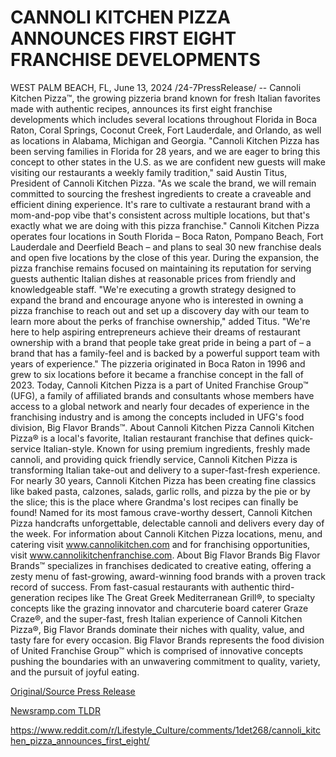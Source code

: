 # CANNOLI KITCHEN PIZZA ANNOUNCES FIRST EIGHT FRANCHISE DEVELOPMENTS

WEST PALM BEACH, FL, June 13, 2024 /24-7PressRelease/ -- Cannoli Kitchen Pizza™, the growing pizzeria brand known for fresh Italian favorites made with authentic recipes, announces its first eight franchise developments which includes several locations throughout Florida in Boca Raton, Coral Springs, Coconut Creek, Fort Lauderdale, and Orlando, as well as locations in Alabama, Michigan and Georgia.   "Cannoli Kitchen Pizza has been serving families in Florida for 28 years, and we are eager to bring this concept to other states in the U.S. as we are confident new guests will make visiting our restaurants a weekly family tradition," said Austin Titus, President of Cannoli Kitchen Pizza. "As we scale the brand, we will remain committed to sourcing the freshest ingredients to create a craveable and efficient dining experience. It's rare to cultivate a restaurant brand with a mom-and-pop vibe that's consistent across multiple locations, but that's exactly what we are doing with this pizza franchise."  Cannoli Kitchen Pizza operates four locations in South Florida – Boca Raton, Pompano Beach, Fort Lauderdale and Deerfield Beach – and plans to seal 30 new franchise deals and open five locations by the close of this year. During the expansion, the pizza franchise remains focused on maintaining its reputation for serving guests authentic Italian dishes at reasonable prices from friendly and knowledgeable staff.  "We're executing a growth strategy designed to expand the brand and encourage anyone who is interested in owning a pizza franchise to reach out and set up a discovery day with our team to learn more about the perks of franchise ownership," added Titus. "We're here to help aspiring entrepreneurs achieve their dreams of restaurant ownership with a brand that people take great pride in being a part of – a brand that has a family-feel and is backed by a powerful support team with years of experience."  The pizzeria originated in Boca Raton in 1996 and grew to six locations before it became a franchise concept in the fall of 2023. Today, Cannoli Kitchen Pizza is a part of United Franchise Group™ (UFG), a family of affiliated brands and consultants whose members have access to a global network and nearly four decades of experience in the franchising industry and is among the concepts included in UFG's food division, Big Flavor Brands™.  About Cannoli Kitchen Pizza  Cannoli Kitchen Pizza® is a local's favorite, Italian restaurant franchise that defines quick-service Italian-style. Known for using premium ingredients, freshly made cannoli, and providing quick friendly service, Cannoli Kitchen Pizza is transforming Italian take-out and delivery to a super-fast-fresh experience. For nearly 30 years, Cannoli Kitchen Pizza has been creating fine classics like baked pasta, calzones, salads, garlic rolls, and pizza by the pie or by the slice; this is the place where Grandma's lost recipes can finally be found! Named for its most famous crave-worthy dessert, Cannoli Kitchen Pizza handcrafts unforgettable, delectable cannoli and delivers every day of the week. For information about Cannoli Kitchen Pizza locations, menu, and catering visit www.cannolikitchen.com and for franchising opportunities, visit www.cannolikitchenfranchise.com.   About Big Flavor Brands Big Flavor Brands™ specializes in franchises dedicated to creative eating, offering a zesty menu of fast-growing, award-winning food brands with a proven track record of success. From fast-casual restaurants with authentic third-generation recipes like The Great Greek Mediterranean Grill®, to specialty concepts like the grazing innovator and charcuterie board caterer Graze Craze®, and the super-fast, fresh Italian experience of Cannoli Kitchen Pizza®, Big Flavor Brands dominate their niches with quality, value, and tasty fare for every occasion. Big Flavor Brands represents the food division of United Franchise Group™ which is comprised of innovative concepts pushing the boundaries with an unwavering commitment to quality, variety, and the pursuit of joyful eating. 

[Original/Source Press Release](https://www.24-7pressrelease.com/press-release/511691/cannoli-kitchen-pizza-announces-first-eight-franchise-developments)
                    

[Newsramp.com TLDR](None) 

https://www.reddit.com/r/Lifestyle_Culture/comments/1det268/cannoli_kitchen_pizza_announces_first_eight/